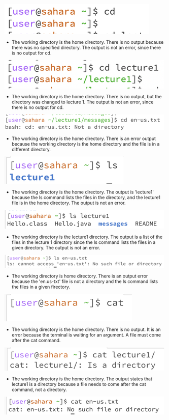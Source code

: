 ![Image](cd1.png)
* The working directory is the home directory. There is no output because there was no specified directory. The output is not an error, since there is no output for cd.

![Image](cd2.png)
* The working directory is the home directory. There is no output, but the directory was changed to lecture 1. The output is not an error, since there is no output for cd.

![Image](cd3.png)
* The working directory is the home directory. There is an error output because the working directory is the home directory and the file is in a different directory. 

![Image](ls1.png)
* The working directory is the home directory. The output is 'lecture1' because the ls command lists the files in the directory, and the lecture1 file is in the home directory. The output is not an error.

![Image](ls2.png)
* The working directory is the lecture1 directory. The output is a list of the files in the lecture 1 directory since the ls command lists the files in a given directory. The output is not an error.

![Image](ls3.png)
* The working directory is home directory. There is an output error because the 'en.us-txt' file is not a directory and the ls command lists the files in a given firectory. 

![Image](cat1.png)
* The working directory is the home directory. There is no output. It is an error because the terminal is waiting for an argument. A file must come after the cat command.

![Image](cat2.png)
* The working directory is the home directory. The output states that lecture1 is a directory because a file needs to come after the cat command, not a directory.

![Image](cat3.png)
